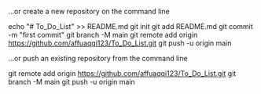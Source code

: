 …or create a new repository on the command line

echo "# To_Do_List" >> README.md
git init
git add README.md
git commit -m "first commit"
git branch -M main
git remote add origin https://github.com/affuaqqi123/To_Do_List.git
git push -u origin main

…or push an existing repository from the command line

git remote add origin https://github.com/affuaqqi123/To_Do_List.git
git branch -M main
git push -u origin main
